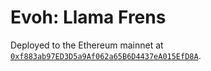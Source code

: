 # Evoh: Llama Frens

Deployed to the Ethereum mainnet at [`0xf883ab97ED3D5a9Af062a65B6D4437eA015EfD8A`](https://etherscan.io/address/0xf883ab97ED3D5a9Af062a65B6D4437eA015EfD8A).
